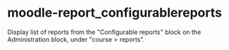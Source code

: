 moodle-report_configurablereports
=================================

Display list of reports from the "Configurable reports" block on the Administration block, under "course > reports".
